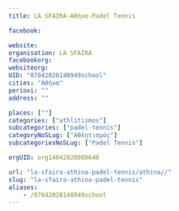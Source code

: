 ```yaml
---
title: LA SFAIRA-Αθήνα-Padel Tennis

facebook:

website:
organisation: LA SFAIRA
facebookorg:
websiteorg:
UID: "07042020140949school"
cities: "Αθήνα"
perioxi: ""
address: ""

places: [""]
categories: ["athlitismos"]
subcategories: ["padel-tennis"]
categoryNoSLug: ["Αθλητισμός"]
subcategoriesNoSLug: ["Padel Tennis"]

orgUID: org14042020000640

url: "la-sfaira-athina-padel-tennis/athina//"
slug: "la-sfaira-athina-padel-tennis"
aliases:
    - /07042020140949school
---
```





